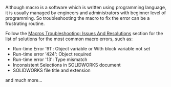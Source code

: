 Although macro is a software which is written using programming language, it is usually managed by engineers and administrators with beginner level of programming. So troubleshooting the macro to fix the error can be a frustrating routine.

Follow the [Macros Troubleshooting: Issues And Resolutions](https://www.codestack.net/solidworks-api/troubleshooting/macros/) section for the list of solutions for the most common macro errors, such as:

* Run-time Error '91': Object variable or With block variable not set
* Run-time error '424': Object required
* Run-time error '13': Type mismatch
* Inconsistent Selections in SOLIDWORKS document
* SOLIDWORKS file title and extension

and much more...